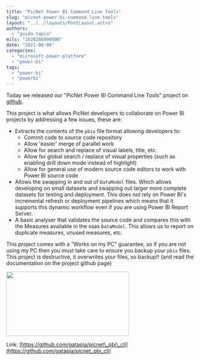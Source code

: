 ```yaml
---
title: "PicNet Power BI Command Line Tools"
slug: "picnet-power-bi-command-line-tools"
layout: "../../layouts/PostLayout.astro"
authors: 
  - "guido-tapia"
mils: "1628208000000"
date: "2021-08-06"
categories: 
  - "microsoft-power-platform"
  - "power-bi"
tags: 
  - "power-bi"
  - "powerbi"
---
```


Today we released our "PicNet Power BI Command Line Tools" project on [github](https://github.com/gatapia/picnet_pbi_cli).

This project is what allows PicNet developers to collaborate on Power BI projects by addressing a few issues, these are:

- Extracts the contents of the `pbix` file format allowing developers to:
    - Commit code to source code repository
    - Allow 'easier' merge of parallel work
    - Allow for search and replace of visual labels, title, etc.
    - Allow for global search / replace of visual properties (such as enabling drill down mode instead of highlight)
    - Allow for general use of modern source code editors to work with Power BI source code
- Allows the swapping in and out of `DataModel` files. Which allows developing on small datasets and swapping out larger more complete datasets for testing and deployment. This does not rely on Power BI's incremental refresh or deployment pipelines which means that it supports this dynamic workflow even if you are using Power BI Report Server.
- A basic analyser that validates the source code and compares this with the Measures available in the ssas `DataModel`. This allows us to report on duplicate measures, unused measures, etc.

This project comes with a "Works on my PC" guarantee, so if you are not using my PC then you must take care to ensure you backup your `pbix` files. This project is destructive, it overwrites your files, so backup!! (and read the documentation on the project github page)

<img src="/images/social-default-image.png" width=329 height=173  alt="">

Link: [https://github.com/gatapia/picnet\_pbi\_cli](https://github.com/gatapia/picnet_pbi_cli)
